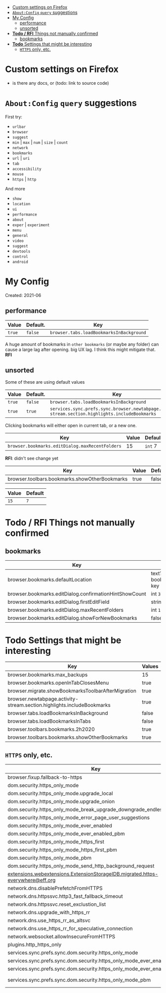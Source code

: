 - [Custom settings on Firefox](#custom-settings-on-firefox)
- [`About:Config` `query` suggestions](#aboutconfig-query-suggestions)
- [My Config](#my-config)
  - [performance](#performance)
  - [unsorted](#unsorted)
- [**Todo / RFI** Things not manually confirmed](#todo--rfi-things-not-manually-confirmed)
  - [bookmarks](#bookmarks)
- [**Todo** Settings that might be interesting](#todo-settings-that-might-be-interesting)
  - [`HTTPS` only, etc.](#https-only-etc)

# Custom settings on Firefox

- is there any docs, or (todo: link to source code)

# `About:Config` `query` suggestions

First try:

- `urlbar`
- `browser`
- `suggest`
- `min` | `max` | `num` | `size` | `count`
- `network`
- `bookmarks`
- `url` | `uri`
- `tab`
- `accessibility`
- `mouse`
- `https` | `http`

And more

- `show`
- `location`
- `ui`
- `performance`
- `about`
- `exper` | `experiment`
- `menu`
- `general`
- `video`
- `suggest`
- `devtools`
- `control`
- `android`

# My Config

Created: 2021-06

## performance

| Value  | Default. | Key                                      |
| ------ | -------- | ---------------------------------------- |
| `true` | `false`  | `browser.tabs.loadBookmarksInBackground` |

A huge amount of bookmarks in `other bookmarks` (or maybe any folder) can cause a large lag after opening.  big UX lag. I think this might mitigate that. **RFI**

## unsorted

Some of these are using default values

| Value  | Default. | Key                                                                                               |
| ------ | -------- | ------------------------------------------------------------------------------------------------- |
| `true` | `false`  | `browser.tabs.loadBookmarksInBackground`                                                          |
| `true` | `true`   | `services.sync.prefs.sync.browser.newtabpage.activity-stream.section.highlights.includeBookmarks` |

Clicking bookmarks will either open in current tab, or a new one.

| Key                                             | Value | Default |
| ----------------------------------------------- | ----- | ------- |
| `browser.bookmarks.editDialog.maxRecentFolders` | 15    | `int` 7 |

**RFI**: didn't see change yet

| Key                                           | Value | Default |
| --------------------------------------------- | ----- | ------- |
| browser.toolbars.bookmarks.showOtherBookmarks | true  | false   |

| Value | Default |
| ----- | ------- |
| `15`  | `7`     |


# **Todo / RFI** Things not manually confirmed

## bookmarks 

| Key                                                    | Value                                                   | Default |
| ------------------------------------------------------ | ------------------------------------------------------- | ------- |
| browser.bookmarks.defaultLocation                      | text? `0KwdpgBwmJEi` <br> bookmarks.sqlite3 key `PK`  ? | a       |
| browser.bookmarks.editDialog.confirmationHintShowCount | int `3`                                                 | a       |
| browser.bookmarks.editDialog.firstEditField            | string `tagsField`                                      | a       |
| browser.bookmarks.editDialog.maxRecentFolders          | int `15`                                                | a       |
| browser.bookmarks.editDialog.showForNewBookmarks       | false                                                   | a       |

# **Todo** Settings that might be interesting

| Key                                                                    | Values |
| ---------------------------------------------------------------------- | ------ |
| browser.bookmarks.max_backups                                          | 15     |
| browser.bookmarks.openInTabClosesMenu                                  | true   |
| browser.migrate.showBookmarksToolbarAfterMigration                     | true   |
| browser.newtabpage.activity-stream.section.highlights.includeBookmarks | true   |
| browser.tabs.loadBookmarksInBackground                                 | false  |
| browser.tabs.loadBookmarksInTabs                                       | false  |
| browser.toolbars.bookmarks.2h2020                                      | true   |
| browser.toolbars.bookmarks.showOtherBookmarks                          | true   |

## `HTTPS` only, etc.


| Key                                                                            | -        | -   |
| ------------------------------------------------------------------------------ | -------- | --- |
| browser.fixup.fallback-to-https                                                | true     | ... |
| dom.security.https_only_mode                                                   | false    | ... |
| dom.security.https_only_mode.upgrade_local                                     | false    | ... |
| dom.security.https_only_mode.upgrade_onion                                     | false    | ... |
| dom.security.https_only_mode_break_upgrade_downgrade_endless_loop              | true     | ... |
| dom.security.https_only_mode_error_page_user_suggestions                       | false    | ... |
| dom.security.https_only_mode_ever_enabled                                      | false    | ... |
| dom.security.https_only_mode_ever_enabled_pbm                                  | false    | ... |
| dom.security.https_only_mode_https_first                                       | false    | ... |
| dom.security.https_only_mode_https_first_pbm                                   | false    | ... |
| dom.security.https_only_mode_pbm                                               | false    | ... |
| dom.security.https_only_mode_send_http_background_request                      | true     | ... |
| extensions.webextensions.ExtensionStorageIDB.migrated.https-everywhere@eff.org | true     | ... |
| network.dns.disablePrefetchFromHTTPS                                           | true     | ... |
| network.dns.httpssvc.http3_fast_fallback_timeout                               | 50       | ... |
| network.dns.httpssvc.reset_exclustion_list                                     | true     | ... |
| network.dns.upgrade_with_https_rr                                              | false    | ... |
| network.dns.use_https_rr_as_altsvc                                             | false    | ... |
| network.dns.use_https_rr_for_speculative_connection                            | false    | ... |
| network.websocket.allowInsecureFromHTTPS                                       | false    | ... |
| plugins.http_https_only                                                        | true     | ... |
| services.sync.prefs.sync.dom.security.https_only_mode                          | true     | ... |
| services.sync.prefs.sync.dom.security.https_only_mode_ever_enabled             | true     | ... |
| services.sync.prefs.sync.dom.security.https_only_mode_ever_enabled_pbm         | true     | ... |
| services.sync.prefs.sync.dom.security.https_only_mode_pbm                      | true ... |